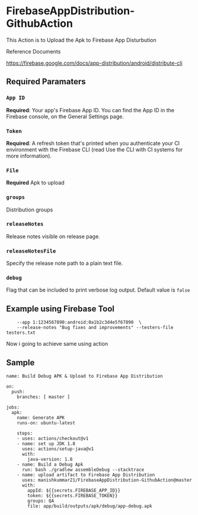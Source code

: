 # FirebaseAppDistribution-GithubAction

This Action is to Upload the Apk to Firebase App Disturbution

Reference Documents

https://firebase.google.com/docs/app-distribution/android/distribute-cli

## Required Paramaters


### `App ID`
**Required**: Your app's Firebase App ID. You can find the App ID in the Firebase console, on the General Settings page.

### `Token`
**Required**:	A refresh token that's printed when you authenticate your CI environment with the Firebase CLI (read Use the CLI with CI systems for more information).

### `File`
**Required** Apk to upload

### `groups`
Distribution groups

### `releaseNotes`
Release notes visible on release page.
 
### `releaseNotesFile`
Specify the release note path to a plain text file.

### `debug`
Flag that can be included to print verbose log output. Default value is `false`

## Example using Firebase Tool 

```firebase appdistribution:distribute test.apk  \
    --app 1:1234567890:android:0a1b2c3d4e5f67890  \
    --release-notes "Bug fixes and improvements" --testers-file testers.txt
```

Now i going to achieve same using action

## Sample


```
name: Build Debug APK & Upload to Firebase App Distribution 

on:
  push:
    branches: [ master ]

jobs:
  apk:
    name: Generate APK
    runs-on: ubuntu-latest

    steps:
    - uses: actions/checkout@v1
    - name: set up JDK 1.8
      uses: actions/setup-java@v1
      with:
        java-version: 1.8
    - name: Build a Debug Apk
      run: bash ./gradlew assembleDebug --stacktrace
    - name: upload artifact to Firebase App Distribution
      uses: manishkummar21/FirebaseAppDistribution-GithubAction@master
      with:
        appId: ${{secrets.FIREBASE_APP_ID}}
        token: ${{secrets.FIREBASE_TOKEN}}
        groups: QA
        file: app/build/outputs/apk/debug/app-debug.apk     
```


